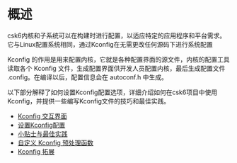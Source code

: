 
# 概述


csk6内核和子系统可以在构建时进行配置，以适应特定的应用程序和平台需求。它与Linux配置系统相同，通过Kconfig在无需更改任何源码下进行系统配置

Kconfig 的作用是用来配置内核，它就是各种配置界面的源文件，内核的配置工具读取各个 Kconfig 文件，生成配置界面供开发人员配置内核，最后生成配置文件 .config。在编译以后，配置信息会在 autoconf.h 中生成。

以下部分解释了如何设置Kconfig配置选项，详细介绍如何在csk6项目中使用Kconfig，并提供一些编写Kconfig文件的技巧和最佳实践。

* [Kconfig 交互界面](/build/kconfig/Kconfig_gui.md)
* [设置Kconfig配置](/build/kconfig/Kconfig_custom.md)
* [小贴士与最佳实践](/build/kconfig/Kconfig_tips_and_demo.md)
* [自定义 Kconfig 预处理函数](/build/kconfig/Kconfig_custom.md)
* [Kconfig 拓展](/build/kconfig/Kconfig_extension.md)